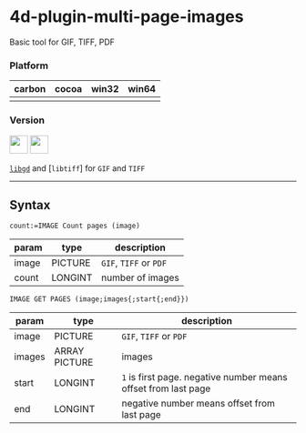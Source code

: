 # 4d-plugin-multi-page-images
Basic tool for GIF, TIFF, PDF

### Platform

| carbon | cocoa | win32 | win64 |
|:------:|:-----:|:---------:|:---------:|
|||||

### Version

<img src="https://cloud.githubusercontent.com/assets/1725068/18940649/21945000-8645-11e6-86ed-4a0f800e5a73.png" width="32" height="32" /> <img src="https://cloud.githubusercontent.com/assets/1725068/18940648/2192ddba-8645-11e6-864d-6d5692d55717.png" width="32" height="32" />

[``libgd``](https://github.com/libgd/libgd) and [``libtiff``] for ``GIF`` and ``TIFF``

---

## Syntax

```
count:=IMAGE Count pages (image)
```

param|type|description
------------|------|----
image|PICTURE|``GIF``, ``TIFF`` or ``PDF``
count|LONGINT|number of images

```
IMAGE GET PAGES (image;images{;start{;end}})
```

param|type|description
------------|------|----
image|PICTURE|``GIF``, ``TIFF`` or ``PDF``
images|ARRAY PICTURE|images
start|LONGINT|``1`` is first page. negative number means offset from last page
end|LONGINT|negative number means offset from last page


